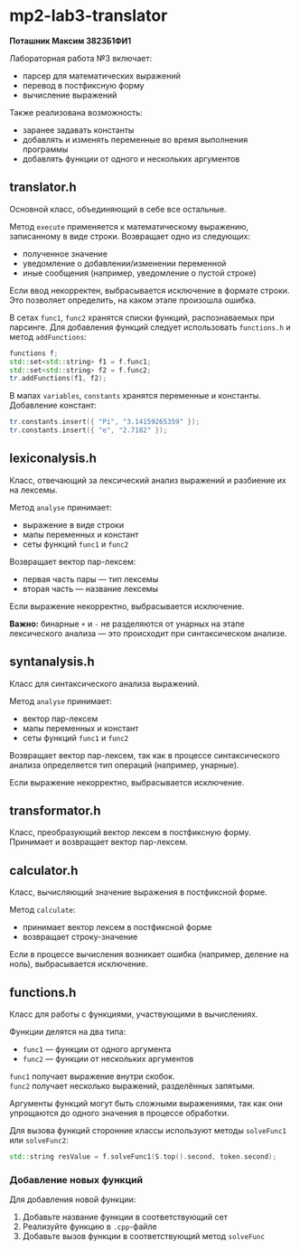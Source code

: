 # mp2-lab3-translator  
**Поташник Максим 3823Б1ФИ1**  

Лабораторная работа №3 включает:  
- парсер для математических выражений
- перевод в постфиксную форму
- вычисление выражений

Также реализована возможность:  
- заранее задавать константы  
- добавлять и изменять переменные во время выполнения программы  
- добавлять функции от одного и нескольких аргументов


## **translator.h**  
Основной класс, объединяющий в себе все остальные.  

Метод `execute` применяется к математическому выражению, записанному в виде строки. Возвращает одно из следующих:  
- полученное значение
- уведомление о добавлении/изменении переменной  
- иные сообщения (например, уведомление о пустой строке)  

Если ввод некорректен, выбрасывается исключение в формате строки. Это позволяет определить, на каком этапе произошла ошибка.  

В сетах `func1`, `func2` хранятся списки функций, распознаваемых при парсинге. Для добавления функций следует использовать `functions.h` и метод `addFunctions`:  
```cpp
functions f;  
std::set<std::string> f1 = f.func1;  
std::set<std::string> f2 = f.func2;  
tr.addFunctions(f1, f2);  
```  

В мапах `variables`, `constants` хранятся переменные и константы.  
Добавление констант:  
```cpp
tr.constants.insert({ "Pi", "3.14159265359" });  
tr.constants.insert({ "e", "2.7182" });  
```  


## **lexiconalysis.h**  
Класс, отвечающий за лексический анализ выражений и разбиение их на лексемы.  

Метод `analyse` принимает:  
- выражение в виде строки
- мапы переменных и констант  
- сеты функций `func1` и `func2`  

Возвращает вектор пар-лексем:  
- первая часть пары — тип лексемы  
- вторая часть — название лексемы  

Если выражение некорректно, выбрасывается исключение.  

**Важно:** бинарные `+` и `-` не разделяются от унарных на этапе лексического анализа — это происходит при синтаксическом анализе.  


## **syntanalysis.h**  
Класс для синтаксического анализа выражений.  

Метод `analyse` принимает:  
- вектор пар-лексем
- мапы переменных и констант  
- сеты функций `func1` и `func2`  

Возвращает вектор пар-лексем, так как в процессе синтаксического анализа определяется тип операций (например, унарные).  

Если выражение некорректно, выбрасывается исключение.  


## **transformator.h**  
Класс, преобразующий вектор лексем в постфиксную форму.  
Принимает и возвращает вектор пар-лексем.  


## **calculator.h**  
Класс, вычисляющий значение выражения в постфиксной форме.  

Метод `calculate`:  
- принимает вектор лексем в постфиксной форме  
- возвращает строку-значение

Если в процессе вычисления возникает ошибка (например, деление на ноль), выбрасывается исключение.  


## **functions.h**  
Класс для работы с функциями, участвующими в вычислениях.  

Функции делятся на два типа:  
- `func1` — функции от одного аргумента  
- `func2` — функции от нескольких аргументов  

`func1` получает выражение внутри скобок.  
`func2` получает несколько выражений, разделённых запятыми.  

Аргументы функций могут быть сложными выражениями, так как они упрощаются до одного значения в процессе обработки.  

Для вызова функций сторонние классы используют методы `solveFunc1` или `solveFunc2`:  
```cpp
std::string resValue = f.solveFunc1(S.top().second, token.second);  
```  

### **Добавление новых функций**  
Для добавления новой функции:  
1. Добавьте название функции в соответствующий сет  
2. Реализуйте функцию в `.cpp`-файле
3. Добавьте вызов функции в соответствующий метод `solveFunc`  
